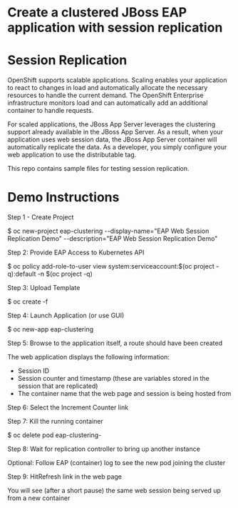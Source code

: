 Create a clustered JBoss EAP application with session replication
===================

Session Replication
===================
OpenShift supports scalable applications. Scaling enables your application to react to changes in load and automatically allocate the necessary resources to handle the current demand. The OpenShift Enterprise infrastructure monitors load and can automatically add an additional container to handle requests. 

For scaled applications, the JBoss App Server leverages the clustering support already available in the JBoss App Server. As a result, when your application uses web session data, the JBoss App Server container will automatically replicate the data. As a developer, you simply configure your web application to use the distributable tag.

This repo contains sample files for testing session replication.

Demo Instructions
===================
Step 1 - Create Project

$ oc new-project eap-clustering --display-name="EAP Web Session Replication Demo" --description="EAP Web Session Replication Demo"

Step 2: Provide EAP Access to Kubernetes API

$ oc policy add-role-to-user view system:serviceaccount:$(oc project -q):default -n $(oc project -q)

Step 3: Upload Template

$ oc create -f <giturlgoeshere>

Step 4: Launch Application (or use GUI)

$ oc new-app eap-clustering

Step 5: Browse to the application itself, a route should have been created

The web application displays the following information:
- Session ID
- Session counter and timestamp (these are variables stored in the session that are replicated)
- The container name that the web page and session is being hosted from

Step 6: Select the Increment Counter link

Step 7: Kill the running container

$ oc delete pod eap-clustering-<n-xyz>

Step 8: Wait for replication controller to bring up another instance

Optional: Follow EAP (container) log to see the new pod joining the cluster 

Step 9: HitRefresh link in the web page

You will see (after a short pause) the same web session being served up from a new container
